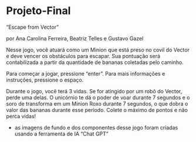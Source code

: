 # Projeto-Final

“Escape from Vector”

por Ana Carolina Ferreira, Beatriz Telles e Gustavo Gazel

Nesse jogo, você atuará como um Minion que está preso no covil do Vector e deve vencer os obstáculos para escapar. Sua pontuação será contabilizada a partir da quantidade de bananas coletadas pelo caminho. 

Para começar a jogar, pressione “enter”. Para mais informações e instruções, pressione o espaço.

Durante o jogo, você terá 3 vidas. Se for atingido por um robô do Vector, perde uma delas. O unicórnio te dá o poder de voar durante 7 segundos e o soro de transforma em um Minion Roxo durante 7 segundos, o que dobra o valor das bananas durante esse período. Colete o máximo de pontos e não perca vidas!

* as imagens de fundo e dos componentes desse jogo foram criadas usando a ferramenta de IA “Chat GPT”